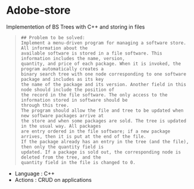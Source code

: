 # Adobe-store

Implementetion of BS Trees with C++ and storing in files

> ```Problem statement
> ## Problem to be solved:
> Implement a menu-driven program for managing a software store. All information about the
> available software is stored in a file software. This information includes the name, version,
> quantity, and price of each package. When it is invoked, the program automatically creates a
> binary search tree with one node corresponding to one software package and includes as its key
> the name of the package and its version. Another field in this node should include the position of
> the record in the file software. The only access to the information stored in software should be
> through this tree.
> The program should allow the file and tree to be updated when new software packages arrive at
> the store and when some packages are sold. The tree is updated in the usual way. All packages
> are entry ordered in the file software; if a new package arrives, then it is put at the end of the file.
> If the package already has an entry in the tree (and the file), then only the quantity field is
> updated. If a package is sold out, the corresponding node is deleted from the tree, and the
> quantity field in the file is changed to 0.
> ```

- Language : C++
- Actions : CRUD on applications
